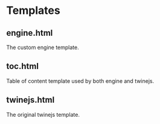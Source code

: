 # Templates
## engine.html
The custom engine template.
## toc.html
Table of content template used by both engine and twinejs.
## twinejs.html
The original twinejs template.
